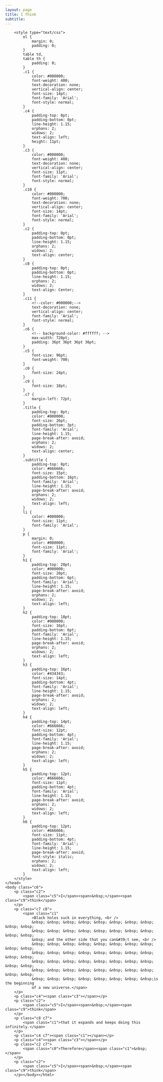 ```yaml
---
layout: page
title: I Think
subtitle:
---
```


<html><head><meta content="text/html; charset=UTF-8" http-equiv="content-type">

    	<style type="text/css">
    		ol {
    			margin: 0;
    			padding: 0;
    		}
    		table td,
    		table th {
    			padding: 0;
    		}
    		.c1 {
    			color: #000000;
    			font-weight: 400;
    			text-decoration: none;
    			vertical-align: center;
    			font-size: 14pt;
    			font-family: 'Arial';
    			font-style: normal;
    		}
    		.c4 {
    			padding-top: 0pt;
    			padding-bottom: 0pt;
    			line-height: 1.15;
    			orphans: 2;
    			widows: 2;
    			text-align: left;
    			height: 11pt;
    		}
    		.c3 {
    			color: #000000;
    			font-weight: 400;
    			text-decoration: none;
    			vertical-align: center;
    			font-size: 11pt;
    			font-family: 'Arial';
    			font-style: normal;
    		}
    		.c10 {
    			color: #000000;
    			font-weight: 700;
    			text-decoration: none;
    			vertical-align: center;
    			font-size: 14pt;
    			font-family: 'Arial';
    			font-style: normal;
    		}
    		.c2 {
    			padding-top: 0pt;
    			padding-bottom: 0pt;
    			line-height: 1.15;
    			orphans: 2;
    			widows: 2;
    			text-align: center;
    		}
    		.c8 {
    			padding-top: 0pt;
    			padding-bottom: 0pt;
    			line-height: 1.15;
    			orphans: 2;
    			widows: 2;
    			text-align: Center;
    		}
    		.c11 {
    			<!--color: #000000;-->
    			text-decoration: none;
    			vertical-align: center;
    			font-family: 'Arial';
    			font-style: normal;
    		}
    		.c6 {
    			<!-- background-color: #ffffff; -->
    			max-width: 720pt;
    			padding: 36pt 36pt 36pt 36pt;
    		}
    		.c5 {
    			font-size: 96pt;
    			font-weight: 700;
    		}
    		.c0 {
    			font-size: 24pt;
    		}
    		.c9 {
    			font-size: 18pt;
    		}
    		.c7 {
    			margin-left: 72pt;
    		}
    		.title {
    			padding-top: 0pt;
    			color: #000000;
    			font-size: 26pt;
    			padding-bottom: 3pt;
    			font-family: 'Arial';
    			line-height: 1.15;
    			page-break-after: avoid;
    			orphans: 2;
    			widows: 2;
    			text-align: center;
    		}
    		.subtitle {
    			padding-top: 0pt;
    			color: #666666;
    			font-size: 15pt;
    			padding-bottom: 16pt;
    			font-family: 'Arial';
    			line-height: 1.15;
    			page-break-after: avoid;
    			orphans: 2;
    			widows: 2;
    			text-align: left;
    		}
    		li {
    			color: #000000;
    			font-size: 11pt;
    			font-family: 'Arial';
    		}
    		p {
    			margin: 0;
    			color: #000000;
    			font-size: 11pt;
    			font-family: 'Arial';
    		}
    		h1 {
    			padding-top: 20pt;
    			color: #000000;
    			font-size: 20pt;
    			padding-bottom: 6pt;
    			font-family: 'Arial';
    			line-height: 1.15;
    			page-break-after: avoid;
    			orphans: 2;
    			widows: 2;
    			text-align: left;
    		}
    		h2 {
    			padding-top: 18pt;
    			color: #000000;
    			font-size: 16pt;
    			padding-bottom: 6pt;
    			font-family: 'Arial';
    			line-height: 1.15;
    			page-break-after: avoid;
    			orphans: 2;
    			widows: 2;
    			text-align: left;
    		}
    		h3 {
    			padding-top: 16pt;
    			color: #434343;
    			font-size: 14pt;
    			padding-bottom: 4pt;
    			font-family: 'Arial';
    			line-height: 1.15;
    			page-break-after: avoid;
    			orphans: 2;
    			widows: 2;
    			text-align: left;
    		}
    		h4 {
    			padding-top: 14pt;
    			color: #666666;
    			font-size: 12pt;
    			padding-bottom: 4pt;
    			font-family: 'Arial';
    			line-height: 1.15;
    			page-break-after: avoid;
    			orphans: 2;
    			widows: 2;
    			text-align: left;
    		}
    		h5 {
    			padding-top: 12pt;
    			color: #666666;
    			font-size: 11pt;
    			padding-bottom: 4pt;
    			font-family: 'Arial';
    			line-height: 1.15;
    			page-break-after: avoid;
    			orphans: 2;
    			widows: 2;
    			text-align: left;
    		}
    		h6 {
    			padding-top: 12pt;
    			color: #666666;
    			font-size: 11pt;
    			padding-bottom: 4pt;
    			font-family: 'Arial';
    			line-height: 1.15;
    			page-break-after: avoid;
    			font-style: italic;
    			orphans: 2;
    			widows: 2;
    			text-align: left;
    		}
    	</style>
    </head>
    <body class="c6">
    	<p class="c2">
    		<span class="c5">I</span><span>&nbsp;</span><span class="c9">think</span>
    	</p>
    	<p class="c7 c8">
    		<span class="c1"
    			>Black holes suck in everything, <br />
    			&nbsp; &nbsp; &nbsp; &nbsp; &nbsp; &nbsp; &nbsp; &nbsp; &nbsp; &nbsp;
    			&nbsp; &nbsp; &nbsp; &nbsp; &nbsp; &nbsp; &nbsp; &nbsp; &nbsp; &nbsp;
    			&nbsp; and the other side that you can&#39;t see, <br />
    			&nbsp; &nbsp; &nbsp; &nbsp; &nbsp; &nbsp; &nbsp; &nbsp; &nbsp; &nbsp;
    			&nbsp; &nbsp; &nbsp; &nbsp; &nbsp; &nbsp; &nbsp; &nbsp; &nbsp; &nbsp;
    			&nbsp; &nbsp; &nbsp; &nbsp; &nbsp; &nbsp; &nbsp; &nbsp; &nbsp; &nbsp;
    			&nbsp; &nbsp; &nbsp; &nbsp; &nbsp; &nbsp; &nbsp; &nbsp; &nbsp; &nbsp;
    			&nbsp; &nbsp; &nbsp; &nbsp; &nbsp; &nbsp; &nbsp; &nbsp;is the beginning
    			of a new universe.</span>
    	</p>
    	<p class="c4"><span class="c3"></span></p>
    	<p class="c2">
    		<span class="c5">I</span><span>&nbsp;</span><span class="c9">think</span>
    	</p>
    	<p class="c8 c7">
    		<span class="c1">that it expands and keeps doing this infinitely.</span>
    	</p>
    	<p class="c4 c7"><span class="c1"></span></p>
    	<p class="c4"><span class="c3"></span></p>
    	<p class="c2 c7">
    		<span class="c0">Therefore</span><span class="c1">&nbsp;</span>
    	</p>
    	<p class="c2">
    		<span class="c5">I</span><span>&nbsp;</span><span class="c9">think</span>
    	</p></body></html>
